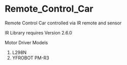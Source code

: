# Remote_Control_Car
Remote Control Car controlled via IR remote and sensor

IR Library requires Version 2.6.0

Motor Driver Models
1. L298N
2. YFROBOT PM-R3
